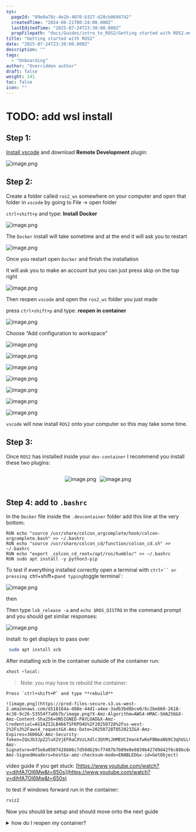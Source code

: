 ```yaml
---
sys:
  pageId: "89e0a78c-4e2b-4070-b327-d28cb0694742"
  createdTime: "2024-08-21T00:24:00.000Z"
  lastEditedTime: "2025-07-24T23:30:00.000Z"
  propFilepath: "docs/Guides/intro_to_ROS2/Getting started with ROS2.md"
title: "Getting started with ROS2"
date: "2025-07-24T23:30:00.000Z"
description: ""
tags:
  - "Onboarding"
author: "Overridden author"
draft: false
weight: 141
toc: false
icon: ""
---
```


# TODO: add wsl install

## Step 1:

[Install vscode](https://code.visualstudio.com/download) and download **Remote Development** plugin:

![image.png](https://prod-files-secure.s3.us-west-2.amazonaws.com/d518164a-d88e-44d1-a4ee-3adb3bd8bce0/efb52993-1881-4a40-b95e-6f020334f022/image.png?X-Amz-Algorithm=AWS4-HMAC-SHA256&X-Amz-Content-Sha256=UNSIGNED-PAYLOAD&X-Amz-Credential=ASIAZI2LB466Y2NBALUY%2F20250728%2Fus-west-2%2Fs3%2Faws4_request&X-Amz-Date=20250728T052019Z&X-Amz-Expires=3600&X-Amz-Security-Token=IQoJb3JpZ2luX2VjEF0aCXVzLXdlc3QtMiJGMEQCICYxgVcfcELemkgkVf320wOlCJwDdTIHPSTX4ZHU12z7AiA31RiVATmjf6a%2BIumgvlPfTY33dm2TP8iSyuvA2WbGaSqIBAiG%2F%2F%2F%2F%2F%2F%2F%2F%2F%2F8BEAAaDDYzNzQyMzE4MzgwNSIMgAGutUrOuImI4NE5KtwDZm2NSp0Z0MtghjupDlywmq8WyJSbemxTDllJQGycyfcancFtayWA87b9odqlWiQPt%2B%2BfIXm7MoKSxXgA57FMcRf9kCbuL63bSPGGua3RTIkOVgznecYS1hYDVKeFkpFwh4ouNFlOi9p3FNjBH1jxUdi2jEZbfx5s6BRPFYgLZripxW74cGISHZuK%2Fp07GVKq%2BDnDued62DXI%2BCZzeLm%2BGmpuV3vNCyITdxtcs6aSL0MbcZ3R4y5GD6HPnhy4JHkVc0DRuejh%2FsgoHbm09jxyG8sMwdK2hwWhpLiXxsETwTYVnM5ajpuV%2FtVyV8sdyPAwVUA4m0TYH%2FVTTnQhAGgcGOcqh2PcutgYNx8hg%2Beu6k64Rq1Mx4T6nj7aC1AC3Shtpbx0JtywEIhLIgPPTYMOrW%2FqEzbgNv4mvAOIqkyWIuUHLM9CPQNeIJzsNNATPYE11FLOacBY5t0zQA%2FH0L00aWQjdSaWOjcnUdFEjCwilcWxBh87K%2FiTf2mh7iGxaBKAJ3G3QHRFvO20TyiibnBduRJtnPoNB%2FS9DEWBOyPxdNF1S0y2zWtL9HmG1ywdC%2FNyKoLIHOTbM3WUvtzKJTiMCwFchJ14zoMrNkOCF00A%2B8J99hLnmAG1dz2VBDkw2o%2BcxAY6pgEyH9Hzv7YpPhwMiQIj5g0negkWJ65KOP6OndvEeAI1HCmEoQWGVbEMobcbbPju%2BUDIKt8Ss2BotNMsxdAlzp8xWgsRXBQyUQNjqmK1cvBLtshrQulwir1PfhkFOUDWdU0xs5YZuNmov6%2BVjV7LF5Jutv7jQUC4kSM71P71aI8EUpLvNcNe3xMCOvbZWTk5a3ccIZRBKTuq4rn%2F7J3rtMOxxON00lQx&X-Amz-Signature=b5d86a5576f5113637aa33354426616f02a68ef085e4a1ca50fc9c6969583abe&X-Amz-SignedHeaders=host&x-amz-checksum-mode=ENABLED&x-id=GetObject)

## Step 2:

Create a folder called `ros2_ws` somewhere on your computer and open that folder in `vscode` by going to File → open folder 

`ctrl+shift+p` and type: **Install Docker**

![image.png](https://prod-files-secure.s3.us-west-2.amazonaws.com/d518164a-d88e-44d1-a4ee-3adb3bd8bce0/2269dc0e-1cd5-47ff-bceb-c04ad9b2eab0/image.png?X-Amz-Algorithm=AWS4-HMAC-SHA256&X-Amz-Content-Sha256=UNSIGNED-PAYLOAD&X-Amz-Credential=ASIAZI2LB466Y2NBALUY%2F20250728%2Fus-west-2%2Fs3%2Faws4_request&X-Amz-Date=20250728T052019Z&X-Amz-Expires=3600&X-Amz-Security-Token=IQoJb3JpZ2luX2VjEF0aCXVzLXdlc3QtMiJGMEQCICYxgVcfcELemkgkVf320wOlCJwDdTIHPSTX4ZHU12z7AiA31RiVATmjf6a%2BIumgvlPfTY33dm2TP8iSyuvA2WbGaSqIBAiG%2F%2F%2F%2F%2F%2F%2F%2F%2F%2F8BEAAaDDYzNzQyMzE4MzgwNSIMgAGutUrOuImI4NE5KtwDZm2NSp0Z0MtghjupDlywmq8WyJSbemxTDllJQGycyfcancFtayWA87b9odqlWiQPt%2B%2BfIXm7MoKSxXgA57FMcRf9kCbuL63bSPGGua3RTIkOVgznecYS1hYDVKeFkpFwh4ouNFlOi9p3FNjBH1jxUdi2jEZbfx5s6BRPFYgLZripxW74cGISHZuK%2Fp07GVKq%2BDnDued62DXI%2BCZzeLm%2BGmpuV3vNCyITdxtcs6aSL0MbcZ3R4y5GD6HPnhy4JHkVc0DRuejh%2FsgoHbm09jxyG8sMwdK2hwWhpLiXxsETwTYVnM5ajpuV%2FtVyV8sdyPAwVUA4m0TYH%2FVTTnQhAGgcGOcqh2PcutgYNx8hg%2Beu6k64Rq1Mx4T6nj7aC1AC3Shtpbx0JtywEIhLIgPPTYMOrW%2FqEzbgNv4mvAOIqkyWIuUHLM9CPQNeIJzsNNATPYE11FLOacBY5t0zQA%2FH0L00aWQjdSaWOjcnUdFEjCwilcWxBh87K%2FiTf2mh7iGxaBKAJ3G3QHRFvO20TyiibnBduRJtnPoNB%2FS9DEWBOyPxdNF1S0y2zWtL9HmG1ywdC%2FNyKoLIHOTbM3WUvtzKJTiMCwFchJ14zoMrNkOCF00A%2B8J99hLnmAG1dz2VBDkw2o%2BcxAY6pgEyH9Hzv7YpPhwMiQIj5g0negkWJ65KOP6OndvEeAI1HCmEoQWGVbEMobcbbPju%2BUDIKt8Ss2BotNMsxdAlzp8xWgsRXBQyUQNjqmK1cvBLtshrQulwir1PfhkFOUDWdU0xs5YZuNmov6%2BVjV7LF5Jutv7jQUC4kSM71P71aI8EUpLvNcNe3xMCOvbZWTk5a3ccIZRBKTuq4rn%2F7J3rtMOxxON00lQx&X-Amz-Signature=e1ce08042b262b08d7c28b41a6d7f69ef144b4eb2afe203484d291bb25327593&X-Amz-SignedHeaders=host&x-amz-checksum-mode=ENABLED&x-id=GetObject)

The `Docker` install will take sometime and at the end it will ask you to restart

![image.png](https://prod-files-secure.s3.us-west-2.amazonaws.com/d518164a-d88e-44d1-a4ee-3adb3bd8bce0/ed233f78-be33-4b1f-b89c-9c346c0e961e/image.png?X-Amz-Algorithm=AWS4-HMAC-SHA256&X-Amz-Content-Sha256=UNSIGNED-PAYLOAD&X-Amz-Credential=ASIAZI2LB466Y2NBALUY%2F20250728%2Fus-west-2%2Fs3%2Faws4_request&X-Amz-Date=20250728T052019Z&X-Amz-Expires=3600&X-Amz-Security-Token=IQoJb3JpZ2luX2VjEF0aCXVzLXdlc3QtMiJGMEQCICYxgVcfcELemkgkVf320wOlCJwDdTIHPSTX4ZHU12z7AiA31RiVATmjf6a%2BIumgvlPfTY33dm2TP8iSyuvA2WbGaSqIBAiG%2F%2F%2F%2F%2F%2F%2F%2F%2F%2F8BEAAaDDYzNzQyMzE4MzgwNSIMgAGutUrOuImI4NE5KtwDZm2NSp0Z0MtghjupDlywmq8WyJSbemxTDllJQGycyfcancFtayWA87b9odqlWiQPt%2B%2BfIXm7MoKSxXgA57FMcRf9kCbuL63bSPGGua3RTIkOVgznecYS1hYDVKeFkpFwh4ouNFlOi9p3FNjBH1jxUdi2jEZbfx5s6BRPFYgLZripxW74cGISHZuK%2Fp07GVKq%2BDnDued62DXI%2BCZzeLm%2BGmpuV3vNCyITdxtcs6aSL0MbcZ3R4y5GD6HPnhy4JHkVc0DRuejh%2FsgoHbm09jxyG8sMwdK2hwWhpLiXxsETwTYVnM5ajpuV%2FtVyV8sdyPAwVUA4m0TYH%2FVTTnQhAGgcGOcqh2PcutgYNx8hg%2Beu6k64Rq1Mx4T6nj7aC1AC3Shtpbx0JtywEIhLIgPPTYMOrW%2FqEzbgNv4mvAOIqkyWIuUHLM9CPQNeIJzsNNATPYE11FLOacBY5t0zQA%2FH0L00aWQjdSaWOjcnUdFEjCwilcWxBh87K%2FiTf2mh7iGxaBKAJ3G3QHRFvO20TyiibnBduRJtnPoNB%2FS9DEWBOyPxdNF1S0y2zWtL9HmG1ywdC%2FNyKoLIHOTbM3WUvtzKJTiMCwFchJ14zoMrNkOCF00A%2B8J99hLnmAG1dz2VBDkw2o%2BcxAY6pgEyH9Hzv7YpPhwMiQIj5g0negkWJ65KOP6OndvEeAI1HCmEoQWGVbEMobcbbPju%2BUDIKt8Ss2BotNMsxdAlzp8xWgsRXBQyUQNjqmK1cvBLtshrQulwir1PfhkFOUDWdU0xs5YZuNmov6%2BVjV7LF5Jutv7jQUC4kSM71P71aI8EUpLvNcNe3xMCOvbZWTk5a3ccIZRBKTuq4rn%2F7J3rtMOxxON00lQx&X-Amz-Signature=f49bf12ccfbf848ee1a456127f9ffe7ce474718509ccd96aa1245c6d766c755a&X-Amz-SignedHeaders=host&x-amz-checksum-mode=ENABLED&x-id=GetObject)

Once you restart open `Docker` and finish the installation

It will ask you to make an account but you can just press skip on the top right

![image.png](https://prod-files-secure.s3.us-west-2.amazonaws.com/d518164a-d88e-44d1-a4ee-3adb3bd8bce0/21010ad9-1659-4fd9-9f59-9932a09b2a3d/image.png?X-Amz-Algorithm=AWS4-HMAC-SHA256&X-Amz-Content-Sha256=UNSIGNED-PAYLOAD&X-Amz-Credential=ASIAZI2LB466Y2NBALUY%2F20250728%2Fus-west-2%2Fs3%2Faws4_request&X-Amz-Date=20250728T052019Z&X-Amz-Expires=3600&X-Amz-Security-Token=IQoJb3JpZ2luX2VjEF0aCXVzLXdlc3QtMiJGMEQCICYxgVcfcELemkgkVf320wOlCJwDdTIHPSTX4ZHU12z7AiA31RiVATmjf6a%2BIumgvlPfTY33dm2TP8iSyuvA2WbGaSqIBAiG%2F%2F%2F%2F%2F%2F%2F%2F%2F%2F8BEAAaDDYzNzQyMzE4MzgwNSIMgAGutUrOuImI4NE5KtwDZm2NSp0Z0MtghjupDlywmq8WyJSbemxTDllJQGycyfcancFtayWA87b9odqlWiQPt%2B%2BfIXm7MoKSxXgA57FMcRf9kCbuL63bSPGGua3RTIkOVgznecYS1hYDVKeFkpFwh4ouNFlOi9p3FNjBH1jxUdi2jEZbfx5s6BRPFYgLZripxW74cGISHZuK%2Fp07GVKq%2BDnDued62DXI%2BCZzeLm%2BGmpuV3vNCyITdxtcs6aSL0MbcZ3R4y5GD6HPnhy4JHkVc0DRuejh%2FsgoHbm09jxyG8sMwdK2hwWhpLiXxsETwTYVnM5ajpuV%2FtVyV8sdyPAwVUA4m0TYH%2FVTTnQhAGgcGOcqh2PcutgYNx8hg%2Beu6k64Rq1Mx4T6nj7aC1AC3Shtpbx0JtywEIhLIgPPTYMOrW%2FqEzbgNv4mvAOIqkyWIuUHLM9CPQNeIJzsNNATPYE11FLOacBY5t0zQA%2FH0L00aWQjdSaWOjcnUdFEjCwilcWxBh87K%2FiTf2mh7iGxaBKAJ3G3QHRFvO20TyiibnBduRJtnPoNB%2FS9DEWBOyPxdNF1S0y2zWtL9HmG1ywdC%2FNyKoLIHOTbM3WUvtzKJTiMCwFchJ14zoMrNkOCF00A%2B8J99hLnmAG1dz2VBDkw2o%2BcxAY6pgEyH9Hzv7YpPhwMiQIj5g0negkWJ65KOP6OndvEeAI1HCmEoQWGVbEMobcbbPju%2BUDIKt8Ss2BotNMsxdAlzp8xWgsRXBQyUQNjqmK1cvBLtshrQulwir1PfhkFOUDWdU0xs5YZuNmov6%2BVjV7LF5Jutv7jQUC4kSM71P71aI8EUpLvNcNe3xMCOvbZWTk5a3ccIZRBKTuq4rn%2F7J3rtMOxxON00lQx&X-Amz-Signature=839c24d5300c429620fdd038cc0203ee2ea46cde8a7d526c0ed78cfff0c9890f&X-Amz-SignedHeaders=host&x-amz-checksum-mode=ENABLED&x-id=GetObject)

Then reopen `vscode` and open the `ros2_ws` folder you just made

press `ctrl+shift+p` and type: **reopen in container**

![image.png](https://prod-files-secure.s3.us-west-2.amazonaws.com/d518164a-d88e-44d1-a4ee-3adb3bd8bce0/4e93b8c2-41ad-488c-8095-c74205196118/image.png?X-Amz-Algorithm=AWS4-HMAC-SHA256&X-Amz-Content-Sha256=UNSIGNED-PAYLOAD&X-Amz-Credential=ASIAZI2LB466Y2NBALUY%2F20250728%2Fus-west-2%2Fs3%2Faws4_request&X-Amz-Date=20250728T052019Z&X-Amz-Expires=3600&X-Amz-Security-Token=IQoJb3JpZ2luX2VjEF0aCXVzLXdlc3QtMiJGMEQCICYxgVcfcELemkgkVf320wOlCJwDdTIHPSTX4ZHU12z7AiA31RiVATmjf6a%2BIumgvlPfTY33dm2TP8iSyuvA2WbGaSqIBAiG%2F%2F%2F%2F%2F%2F%2F%2F%2F%2F8BEAAaDDYzNzQyMzE4MzgwNSIMgAGutUrOuImI4NE5KtwDZm2NSp0Z0MtghjupDlywmq8WyJSbemxTDllJQGycyfcancFtayWA87b9odqlWiQPt%2B%2BfIXm7MoKSxXgA57FMcRf9kCbuL63bSPGGua3RTIkOVgznecYS1hYDVKeFkpFwh4ouNFlOi9p3FNjBH1jxUdi2jEZbfx5s6BRPFYgLZripxW74cGISHZuK%2Fp07GVKq%2BDnDued62DXI%2BCZzeLm%2BGmpuV3vNCyITdxtcs6aSL0MbcZ3R4y5GD6HPnhy4JHkVc0DRuejh%2FsgoHbm09jxyG8sMwdK2hwWhpLiXxsETwTYVnM5ajpuV%2FtVyV8sdyPAwVUA4m0TYH%2FVTTnQhAGgcGOcqh2PcutgYNx8hg%2Beu6k64Rq1Mx4T6nj7aC1AC3Shtpbx0JtywEIhLIgPPTYMOrW%2FqEzbgNv4mvAOIqkyWIuUHLM9CPQNeIJzsNNATPYE11FLOacBY5t0zQA%2FH0L00aWQjdSaWOjcnUdFEjCwilcWxBh87K%2FiTf2mh7iGxaBKAJ3G3QHRFvO20TyiibnBduRJtnPoNB%2FS9DEWBOyPxdNF1S0y2zWtL9HmG1ywdC%2FNyKoLIHOTbM3WUvtzKJTiMCwFchJ14zoMrNkOCF00A%2B8J99hLnmAG1dz2VBDkw2o%2BcxAY6pgEyH9Hzv7YpPhwMiQIj5g0negkWJ65KOP6OndvEeAI1HCmEoQWGVbEMobcbbPju%2BUDIKt8Ss2BotNMsxdAlzp8xWgsRXBQyUQNjqmK1cvBLtshrQulwir1PfhkFOUDWdU0xs5YZuNmov6%2BVjV7LF5Jutv7jQUC4kSM71P71aI8EUpLvNcNe3xMCOvbZWTk5a3ccIZRBKTuq4rn%2F7J3rtMOxxON00lQx&X-Amz-Signature=78401cbcecf2ce933ec1f5d4c7b1ff88bfb1b34117a8a07bc321e2c0dabef832&X-Amz-SignedHeaders=host&x-amz-checksum-mode=ENABLED&x-id=GetObject)

Choose “Add configuration to workspace”

![image.png](https://prod-files-secure.s3.us-west-2.amazonaws.com/d518164a-d88e-44d1-a4ee-3adb3bd8bce0/9560b282-5060-4989-ba37-97e7b2c22476/image.png?X-Amz-Algorithm=AWS4-HMAC-SHA256&X-Amz-Content-Sha256=UNSIGNED-PAYLOAD&X-Amz-Credential=ASIAZI2LB466Y2NBALUY%2F20250728%2Fus-west-2%2Fs3%2Faws4_request&X-Amz-Date=20250728T052019Z&X-Amz-Expires=3600&X-Amz-Security-Token=IQoJb3JpZ2luX2VjEF0aCXVzLXdlc3QtMiJGMEQCICYxgVcfcELemkgkVf320wOlCJwDdTIHPSTX4ZHU12z7AiA31RiVATmjf6a%2BIumgvlPfTY33dm2TP8iSyuvA2WbGaSqIBAiG%2F%2F%2F%2F%2F%2F%2F%2F%2F%2F8BEAAaDDYzNzQyMzE4MzgwNSIMgAGutUrOuImI4NE5KtwDZm2NSp0Z0MtghjupDlywmq8WyJSbemxTDllJQGycyfcancFtayWA87b9odqlWiQPt%2B%2BfIXm7MoKSxXgA57FMcRf9kCbuL63bSPGGua3RTIkOVgznecYS1hYDVKeFkpFwh4ouNFlOi9p3FNjBH1jxUdi2jEZbfx5s6BRPFYgLZripxW74cGISHZuK%2Fp07GVKq%2BDnDued62DXI%2BCZzeLm%2BGmpuV3vNCyITdxtcs6aSL0MbcZ3R4y5GD6HPnhy4JHkVc0DRuejh%2FsgoHbm09jxyG8sMwdK2hwWhpLiXxsETwTYVnM5ajpuV%2FtVyV8sdyPAwVUA4m0TYH%2FVTTnQhAGgcGOcqh2PcutgYNx8hg%2Beu6k64Rq1Mx4T6nj7aC1AC3Shtpbx0JtywEIhLIgPPTYMOrW%2FqEzbgNv4mvAOIqkyWIuUHLM9CPQNeIJzsNNATPYE11FLOacBY5t0zQA%2FH0L00aWQjdSaWOjcnUdFEjCwilcWxBh87K%2FiTf2mh7iGxaBKAJ3G3QHRFvO20TyiibnBduRJtnPoNB%2FS9DEWBOyPxdNF1S0y2zWtL9HmG1ywdC%2FNyKoLIHOTbM3WUvtzKJTiMCwFchJ14zoMrNkOCF00A%2B8J99hLnmAG1dz2VBDkw2o%2BcxAY6pgEyH9Hzv7YpPhwMiQIj5g0negkWJ65KOP6OndvEeAI1HCmEoQWGVbEMobcbbPju%2BUDIKt8Ss2BotNMsxdAlzp8xWgsRXBQyUQNjqmK1cvBLtshrQulwir1PfhkFOUDWdU0xs5YZuNmov6%2BVjV7LF5Jutv7jQUC4kSM71P71aI8EUpLvNcNe3xMCOvbZWTk5a3ccIZRBKTuq4rn%2F7J3rtMOxxON00lQx&X-Amz-Signature=4c6b4beaeea2713b3fb31dd1078918cbc6faaa5d1a1808e4c6ec30259c7037dc&X-Amz-SignedHeaders=host&x-amz-checksum-mode=ENABLED&x-id=GetObject)

![image.png](https://prod-files-secure.s3.us-west-2.amazonaws.com/d518164a-d88e-44d1-a4ee-3adb3bd8bce0/2ee63f81-886b-48e8-a553-dc6e5eac99e4/image.png?X-Amz-Algorithm=AWS4-HMAC-SHA256&X-Amz-Content-Sha256=UNSIGNED-PAYLOAD&X-Amz-Credential=ASIAZI2LB466Y2NBALUY%2F20250728%2Fus-west-2%2Fs3%2Faws4_request&X-Amz-Date=20250728T052019Z&X-Amz-Expires=3600&X-Amz-Security-Token=IQoJb3JpZ2luX2VjEF0aCXVzLXdlc3QtMiJGMEQCICYxgVcfcELemkgkVf320wOlCJwDdTIHPSTX4ZHU12z7AiA31RiVATmjf6a%2BIumgvlPfTY33dm2TP8iSyuvA2WbGaSqIBAiG%2F%2F%2F%2F%2F%2F%2F%2F%2F%2F8BEAAaDDYzNzQyMzE4MzgwNSIMgAGutUrOuImI4NE5KtwDZm2NSp0Z0MtghjupDlywmq8WyJSbemxTDllJQGycyfcancFtayWA87b9odqlWiQPt%2B%2BfIXm7MoKSxXgA57FMcRf9kCbuL63bSPGGua3RTIkOVgznecYS1hYDVKeFkpFwh4ouNFlOi9p3FNjBH1jxUdi2jEZbfx5s6BRPFYgLZripxW74cGISHZuK%2Fp07GVKq%2BDnDued62DXI%2BCZzeLm%2BGmpuV3vNCyITdxtcs6aSL0MbcZ3R4y5GD6HPnhy4JHkVc0DRuejh%2FsgoHbm09jxyG8sMwdK2hwWhpLiXxsETwTYVnM5ajpuV%2FtVyV8sdyPAwVUA4m0TYH%2FVTTnQhAGgcGOcqh2PcutgYNx8hg%2Beu6k64Rq1Mx4T6nj7aC1AC3Shtpbx0JtywEIhLIgPPTYMOrW%2FqEzbgNv4mvAOIqkyWIuUHLM9CPQNeIJzsNNATPYE11FLOacBY5t0zQA%2FH0L00aWQjdSaWOjcnUdFEjCwilcWxBh87K%2FiTf2mh7iGxaBKAJ3G3QHRFvO20TyiibnBduRJtnPoNB%2FS9DEWBOyPxdNF1S0y2zWtL9HmG1ywdC%2FNyKoLIHOTbM3WUvtzKJTiMCwFchJ14zoMrNkOCF00A%2B8J99hLnmAG1dz2VBDkw2o%2BcxAY6pgEyH9Hzv7YpPhwMiQIj5g0negkWJ65KOP6OndvEeAI1HCmEoQWGVbEMobcbbPju%2BUDIKt8Ss2BotNMsxdAlzp8xWgsRXBQyUQNjqmK1cvBLtshrQulwir1PfhkFOUDWdU0xs5YZuNmov6%2BVjV7LF5Jutv7jQUC4kSM71P71aI8EUpLvNcNe3xMCOvbZWTk5a3ccIZRBKTuq4rn%2F7J3rtMOxxON00lQx&X-Amz-Signature=6ab171f18353ad55db11604603de04e52130cfe7ed4d964ebb89378197a76b0f&X-Amz-SignedHeaders=host&x-amz-checksum-mode=ENABLED&x-id=GetObject)

![image.png](https://prod-files-secure.s3.us-west-2.amazonaws.com/d518164a-d88e-44d1-a4ee-3adb3bd8bce0/e0fd626c-c8b6-4b2c-95d1-fa4c26514504/image.png?X-Amz-Algorithm=AWS4-HMAC-SHA256&X-Amz-Content-Sha256=UNSIGNED-PAYLOAD&X-Amz-Credential=ASIAZI2LB466Y2NBALUY%2F20250728%2Fus-west-2%2Fs3%2Faws4_request&X-Amz-Date=20250728T052019Z&X-Amz-Expires=3600&X-Amz-Security-Token=IQoJb3JpZ2luX2VjEF0aCXVzLXdlc3QtMiJGMEQCICYxgVcfcELemkgkVf320wOlCJwDdTIHPSTX4ZHU12z7AiA31RiVATmjf6a%2BIumgvlPfTY33dm2TP8iSyuvA2WbGaSqIBAiG%2F%2F%2F%2F%2F%2F%2F%2F%2F%2F8BEAAaDDYzNzQyMzE4MzgwNSIMgAGutUrOuImI4NE5KtwDZm2NSp0Z0MtghjupDlywmq8WyJSbemxTDllJQGycyfcancFtayWA87b9odqlWiQPt%2B%2BfIXm7MoKSxXgA57FMcRf9kCbuL63bSPGGua3RTIkOVgznecYS1hYDVKeFkpFwh4ouNFlOi9p3FNjBH1jxUdi2jEZbfx5s6BRPFYgLZripxW74cGISHZuK%2Fp07GVKq%2BDnDued62DXI%2BCZzeLm%2BGmpuV3vNCyITdxtcs6aSL0MbcZ3R4y5GD6HPnhy4JHkVc0DRuejh%2FsgoHbm09jxyG8sMwdK2hwWhpLiXxsETwTYVnM5ajpuV%2FtVyV8sdyPAwVUA4m0TYH%2FVTTnQhAGgcGOcqh2PcutgYNx8hg%2Beu6k64Rq1Mx4T6nj7aC1AC3Shtpbx0JtywEIhLIgPPTYMOrW%2FqEzbgNv4mvAOIqkyWIuUHLM9CPQNeIJzsNNATPYE11FLOacBY5t0zQA%2FH0L00aWQjdSaWOjcnUdFEjCwilcWxBh87K%2FiTf2mh7iGxaBKAJ3G3QHRFvO20TyiibnBduRJtnPoNB%2FS9DEWBOyPxdNF1S0y2zWtL9HmG1ywdC%2FNyKoLIHOTbM3WUvtzKJTiMCwFchJ14zoMrNkOCF00A%2B8J99hLnmAG1dz2VBDkw2o%2BcxAY6pgEyH9Hzv7YpPhwMiQIj5g0negkWJ65KOP6OndvEeAI1HCmEoQWGVbEMobcbbPju%2BUDIKt8Ss2BotNMsxdAlzp8xWgsRXBQyUQNjqmK1cvBLtshrQulwir1PfhkFOUDWdU0xs5YZuNmov6%2BVjV7LF5Jutv7jQUC4kSM71P71aI8EUpLvNcNe3xMCOvbZWTk5a3ccIZRBKTuq4rn%2F7J3rtMOxxON00lQx&X-Amz-Signature=4fdfaf774e167720cf92114bb84193e0d02bc7a76810afb54863bf85f3db22cc&X-Amz-SignedHeaders=host&x-amz-checksum-mode=ENABLED&x-id=GetObject)

![image.png](https://prod-files-secure.s3.us-west-2.amazonaws.com/d518164a-d88e-44d1-a4ee-3adb3bd8bce0/a2e13f50-d2ab-4719-a4c2-7ced634bfc9d/image.png?X-Amz-Algorithm=AWS4-HMAC-SHA256&X-Amz-Content-Sha256=UNSIGNED-PAYLOAD&X-Amz-Credential=ASIAZI2LB466Y2NBALUY%2F20250728%2Fus-west-2%2Fs3%2Faws4_request&X-Amz-Date=20250728T052019Z&X-Amz-Expires=3600&X-Amz-Security-Token=IQoJb3JpZ2luX2VjEF0aCXVzLXdlc3QtMiJGMEQCICYxgVcfcELemkgkVf320wOlCJwDdTIHPSTX4ZHU12z7AiA31RiVATmjf6a%2BIumgvlPfTY33dm2TP8iSyuvA2WbGaSqIBAiG%2F%2F%2F%2F%2F%2F%2F%2F%2F%2F8BEAAaDDYzNzQyMzE4MzgwNSIMgAGutUrOuImI4NE5KtwDZm2NSp0Z0MtghjupDlywmq8WyJSbemxTDllJQGycyfcancFtayWA87b9odqlWiQPt%2B%2BfIXm7MoKSxXgA57FMcRf9kCbuL63bSPGGua3RTIkOVgznecYS1hYDVKeFkpFwh4ouNFlOi9p3FNjBH1jxUdi2jEZbfx5s6BRPFYgLZripxW74cGISHZuK%2Fp07GVKq%2BDnDued62DXI%2BCZzeLm%2BGmpuV3vNCyITdxtcs6aSL0MbcZ3R4y5GD6HPnhy4JHkVc0DRuejh%2FsgoHbm09jxyG8sMwdK2hwWhpLiXxsETwTYVnM5ajpuV%2FtVyV8sdyPAwVUA4m0TYH%2FVTTnQhAGgcGOcqh2PcutgYNx8hg%2Beu6k64Rq1Mx4T6nj7aC1AC3Shtpbx0JtywEIhLIgPPTYMOrW%2FqEzbgNv4mvAOIqkyWIuUHLM9CPQNeIJzsNNATPYE11FLOacBY5t0zQA%2FH0L00aWQjdSaWOjcnUdFEjCwilcWxBh87K%2FiTf2mh7iGxaBKAJ3G3QHRFvO20TyiibnBduRJtnPoNB%2FS9DEWBOyPxdNF1S0y2zWtL9HmG1ywdC%2FNyKoLIHOTbM3WUvtzKJTiMCwFchJ14zoMrNkOCF00A%2B8J99hLnmAG1dz2VBDkw2o%2BcxAY6pgEyH9Hzv7YpPhwMiQIj5g0negkWJ65KOP6OndvEeAI1HCmEoQWGVbEMobcbbPju%2BUDIKt8Ss2BotNMsxdAlzp8xWgsRXBQyUQNjqmK1cvBLtshrQulwir1PfhkFOUDWdU0xs5YZuNmov6%2BVjV7LF5Jutv7jQUC4kSM71P71aI8EUpLvNcNe3xMCOvbZWTk5a3ccIZRBKTuq4rn%2F7J3rtMOxxON00lQx&X-Amz-Signature=4d4a3b5f29c97551bcb2f56682c9d984e069d96864fbdad113f3a81e1260dd9f&X-Amz-SignedHeaders=host&x-amz-checksum-mode=ENABLED&x-id=GetObject)

![image.png](https://prod-files-secure.s3.us-west-2.amazonaws.com/d518164a-d88e-44d1-a4ee-3adb3bd8bce0/6cc478ad-aaba-4bf7-9fcc-403277ab896c/image.png?X-Amz-Algorithm=AWS4-HMAC-SHA256&X-Amz-Content-Sha256=UNSIGNED-PAYLOAD&X-Amz-Credential=ASIAZI2LB466Y2NBALUY%2F20250728%2Fus-west-2%2Fs3%2Faws4_request&X-Amz-Date=20250728T052019Z&X-Amz-Expires=3600&X-Amz-Security-Token=IQoJb3JpZ2luX2VjEF0aCXVzLXdlc3QtMiJGMEQCICYxgVcfcELemkgkVf320wOlCJwDdTIHPSTX4ZHU12z7AiA31RiVATmjf6a%2BIumgvlPfTY33dm2TP8iSyuvA2WbGaSqIBAiG%2F%2F%2F%2F%2F%2F%2F%2F%2F%2F8BEAAaDDYzNzQyMzE4MzgwNSIMgAGutUrOuImI4NE5KtwDZm2NSp0Z0MtghjupDlywmq8WyJSbemxTDllJQGycyfcancFtayWA87b9odqlWiQPt%2B%2BfIXm7MoKSxXgA57FMcRf9kCbuL63bSPGGua3RTIkOVgznecYS1hYDVKeFkpFwh4ouNFlOi9p3FNjBH1jxUdi2jEZbfx5s6BRPFYgLZripxW74cGISHZuK%2Fp07GVKq%2BDnDued62DXI%2BCZzeLm%2BGmpuV3vNCyITdxtcs6aSL0MbcZ3R4y5GD6HPnhy4JHkVc0DRuejh%2FsgoHbm09jxyG8sMwdK2hwWhpLiXxsETwTYVnM5ajpuV%2FtVyV8sdyPAwVUA4m0TYH%2FVTTnQhAGgcGOcqh2PcutgYNx8hg%2Beu6k64Rq1Mx4T6nj7aC1AC3Shtpbx0JtywEIhLIgPPTYMOrW%2FqEzbgNv4mvAOIqkyWIuUHLM9CPQNeIJzsNNATPYE11FLOacBY5t0zQA%2FH0L00aWQjdSaWOjcnUdFEjCwilcWxBh87K%2FiTf2mh7iGxaBKAJ3G3QHRFvO20TyiibnBduRJtnPoNB%2FS9DEWBOyPxdNF1S0y2zWtL9HmG1ywdC%2FNyKoLIHOTbM3WUvtzKJTiMCwFchJ14zoMrNkOCF00A%2B8J99hLnmAG1dz2VBDkw2o%2BcxAY6pgEyH9Hzv7YpPhwMiQIj5g0negkWJ65KOP6OndvEeAI1HCmEoQWGVbEMobcbbPju%2BUDIKt8Ss2BotNMsxdAlzp8xWgsRXBQyUQNjqmK1cvBLtshrQulwir1PfhkFOUDWdU0xs5YZuNmov6%2BVjV7LF5Jutv7jQUC4kSM71P71aI8EUpLvNcNe3xMCOvbZWTk5a3ccIZRBKTuq4rn%2F7J3rtMOxxON00lQx&X-Amz-Signature=a0c48f4cf8e3adf4e7a8142f97e3584f526ceb24091f7552a0241a49836c8eac&X-Amz-SignedHeaders=host&x-amz-checksum-mode=ENABLED&x-id=GetObject)

![image.png](https://prod-files-secure.s3.us-west-2.amazonaws.com/d518164a-d88e-44d1-a4ee-3adb3bd8bce0/53255b28-f75e-430f-b9e3-c0ac8577e42b/image.png?X-Amz-Algorithm=AWS4-HMAC-SHA256&X-Amz-Content-Sha256=UNSIGNED-PAYLOAD&X-Amz-Credential=ASIAZI2LB466Y2NBALUY%2F20250728%2Fus-west-2%2Fs3%2Faws4_request&X-Amz-Date=20250728T052019Z&X-Amz-Expires=3600&X-Amz-Security-Token=IQoJb3JpZ2luX2VjEF0aCXVzLXdlc3QtMiJGMEQCICYxgVcfcELemkgkVf320wOlCJwDdTIHPSTX4ZHU12z7AiA31RiVATmjf6a%2BIumgvlPfTY33dm2TP8iSyuvA2WbGaSqIBAiG%2F%2F%2F%2F%2F%2F%2F%2F%2F%2F8BEAAaDDYzNzQyMzE4MzgwNSIMgAGutUrOuImI4NE5KtwDZm2NSp0Z0MtghjupDlywmq8WyJSbemxTDllJQGycyfcancFtayWA87b9odqlWiQPt%2B%2BfIXm7MoKSxXgA57FMcRf9kCbuL63bSPGGua3RTIkOVgznecYS1hYDVKeFkpFwh4ouNFlOi9p3FNjBH1jxUdi2jEZbfx5s6BRPFYgLZripxW74cGISHZuK%2Fp07GVKq%2BDnDued62DXI%2BCZzeLm%2BGmpuV3vNCyITdxtcs6aSL0MbcZ3R4y5GD6HPnhy4JHkVc0DRuejh%2FsgoHbm09jxyG8sMwdK2hwWhpLiXxsETwTYVnM5ajpuV%2FtVyV8sdyPAwVUA4m0TYH%2FVTTnQhAGgcGOcqh2PcutgYNx8hg%2Beu6k64Rq1Mx4T6nj7aC1AC3Shtpbx0JtywEIhLIgPPTYMOrW%2FqEzbgNv4mvAOIqkyWIuUHLM9CPQNeIJzsNNATPYE11FLOacBY5t0zQA%2FH0L00aWQjdSaWOjcnUdFEjCwilcWxBh87K%2FiTf2mh7iGxaBKAJ3G3QHRFvO20TyiibnBduRJtnPoNB%2FS9DEWBOyPxdNF1S0y2zWtL9HmG1ywdC%2FNyKoLIHOTbM3WUvtzKJTiMCwFchJ14zoMrNkOCF00A%2B8J99hLnmAG1dz2VBDkw2o%2BcxAY6pgEyH9Hzv7YpPhwMiQIj5g0negkWJ65KOP6OndvEeAI1HCmEoQWGVbEMobcbbPju%2BUDIKt8Ss2BotNMsxdAlzp8xWgsRXBQyUQNjqmK1cvBLtshrQulwir1PfhkFOUDWdU0xs5YZuNmov6%2BVjV7LF5Jutv7jQUC4kSM71P71aI8EUpLvNcNe3xMCOvbZWTk5a3ccIZRBKTuq4rn%2F7J3rtMOxxON00lQx&X-Amz-Signature=15e3bec86a062856382828ee49d32e8ba5e9be467b070c39a1605f6836a09ffd&X-Amz-SignedHeaders=host&x-amz-checksum-mode=ENABLED&x-id=GetObject)

![image.png](https://prod-files-secure.s3.us-west-2.amazonaws.com/d518164a-d88e-44d1-a4ee-3adb3bd8bce0/7c562767-5af9-4ffb-97d1-327bcdf4ee00/image.png?X-Amz-Algorithm=AWS4-HMAC-SHA256&X-Amz-Content-Sha256=UNSIGNED-PAYLOAD&X-Amz-Credential=ASIAZI2LB466Y2NBALUY%2F20250728%2Fus-west-2%2Fs3%2Faws4_request&X-Amz-Date=20250728T052019Z&X-Amz-Expires=3600&X-Amz-Security-Token=IQoJb3JpZ2luX2VjEF0aCXVzLXdlc3QtMiJGMEQCICYxgVcfcELemkgkVf320wOlCJwDdTIHPSTX4ZHU12z7AiA31RiVATmjf6a%2BIumgvlPfTY33dm2TP8iSyuvA2WbGaSqIBAiG%2F%2F%2F%2F%2F%2F%2F%2F%2F%2F8BEAAaDDYzNzQyMzE4MzgwNSIMgAGutUrOuImI4NE5KtwDZm2NSp0Z0MtghjupDlywmq8WyJSbemxTDllJQGycyfcancFtayWA87b9odqlWiQPt%2B%2BfIXm7MoKSxXgA57FMcRf9kCbuL63bSPGGua3RTIkOVgznecYS1hYDVKeFkpFwh4ouNFlOi9p3FNjBH1jxUdi2jEZbfx5s6BRPFYgLZripxW74cGISHZuK%2Fp07GVKq%2BDnDued62DXI%2BCZzeLm%2BGmpuV3vNCyITdxtcs6aSL0MbcZ3R4y5GD6HPnhy4JHkVc0DRuejh%2FsgoHbm09jxyG8sMwdK2hwWhpLiXxsETwTYVnM5ajpuV%2FtVyV8sdyPAwVUA4m0TYH%2FVTTnQhAGgcGOcqh2PcutgYNx8hg%2Beu6k64Rq1Mx4T6nj7aC1AC3Shtpbx0JtywEIhLIgPPTYMOrW%2FqEzbgNv4mvAOIqkyWIuUHLM9CPQNeIJzsNNATPYE11FLOacBY5t0zQA%2FH0L00aWQjdSaWOjcnUdFEjCwilcWxBh87K%2FiTf2mh7iGxaBKAJ3G3QHRFvO20TyiibnBduRJtnPoNB%2FS9DEWBOyPxdNF1S0y2zWtL9HmG1ywdC%2FNyKoLIHOTbM3WUvtzKJTiMCwFchJ14zoMrNkOCF00A%2B8J99hLnmAG1dz2VBDkw2o%2BcxAY6pgEyH9Hzv7YpPhwMiQIj5g0negkWJ65KOP6OndvEeAI1HCmEoQWGVbEMobcbbPju%2BUDIKt8Ss2BotNMsxdAlzp8xWgsRXBQyUQNjqmK1cvBLtshrQulwir1PfhkFOUDWdU0xs5YZuNmov6%2BVjV7LF5Jutv7jQUC4kSM71P71aI8EUpLvNcNe3xMCOvbZWTk5a3ccIZRBKTuq4rn%2F7J3rtMOxxON00lQx&X-Amz-Signature=93f90d4ff03fdbe696f2d23689233fb8537d09ba8eaaedac937962112638eb66&X-Amz-SignedHeaders=host&x-amz-checksum-mode=ENABLED&x-id=GetObject)

`vscode` will now install `ROS2` onto your computer so this may take some time.

## Step 3:

Once `ROS2` has installed inside your `dev-container` I recommend you install these two plugins:

<div style="display: flex;flex-direction: row; column-gap:10px; max-width: 630px;justify-content: center;">
<div>

![image.png](https://prod-files-secure.s3.us-west-2.amazonaws.com/d518164a-d88e-44d1-a4ee-3adb3bd8bce0/3fc3d550-5a54-4ba1-ba6b-faa01cdb7369/image.png?X-Amz-Algorithm=AWS4-HMAC-SHA256&X-Amz-Content-Sha256=UNSIGNED-PAYLOAD&X-Amz-Credential=ASIAZI2LB466QMYI3VZQ%2F20250728%2Fus-west-2%2Fs3%2Faws4_request&X-Amz-Date=20250728T052022Z&X-Amz-Expires=3600&X-Amz-Security-Token=IQoJb3JpZ2luX2VjEF0aCXVzLXdlc3QtMiJHMEUCIBbt3Rsw9dhyFdhIGyvvYMRauk1YsTOuGb0uoZLOmQ0lAiEAhSaNnGn2aL9bbU5mdnAYlBFNeeICMMo4ryYG9iB8E2sqiAQIhv%2F%2F%2F%2F%2F%2F%2F%2F%2F%2FARAAGgw2Mzc0MjMxODM4MDUiDNK6X%2BHSsDBVc77LDyrcA4cEobKeJYmxUkFd6amxVv%2BYZ77qYPt63oZPBSQmtea%2FUbrZcG9ApEbQ3KcrZDyKNvoFuG0TUQIpvd92pxhiwwTIkrmgt2w6d6gvuT4VHiSM6eWihCWmgr%2Bl38evH7HVnsnKeKnbPb9uYpy0PKI7TLJ22ODOuVVIH%2B1Dfhzcmpz1mcW%2BXD417KLVN1fU3DYITDS0Sbs0F5uVfsnfx%2B6dCf4uGlZoZ1n55P1DWmjQx3CvtvEjCFTYSDdajH5rGbcf2c2JTR0IS43FUPVlZiW1FhL4CtzMccoI2YnMI63zddPVUDwGrIwplMa%2BT7unBPEk4zWAVlLuRr57br9BwypCQNT9V5lF6snzA%2BDLhyvuWc1LC5XaWNPz7vIYA4Z9dXRYl%2FysCqiQW2TIuNn6JpiuFmy3tWl%2FDjExyes1Xs3aVFm%2FFUTX%2FX7rSfyM6Hf7B57W2K2u3bIsbz1W%2Fr%2FsUUr5gWYYUnB2n48516Ug8NmhnuHQCX1Wc0i4Q8%2FyWXaWhk9Awr23YTN%2BN04%2B%2Fx4hcOFv5xxw8Dkxqe2N6sQqo7nubUxJegDK51KUqYAvZoBySx1jSiv7pCJo4TH8M1ABmudmbf3W62eESMBo8EheFfyvQSK9XSXaXsCGhbEXBI5OMOOPnMQGOqUBO4qyeZmfVJAvjOrI7CPMWkmQKqSEDgQaF6aVhT0NAbuLtN64w6AaX1%2F6sZ8NAzUz3%2Be7ZtiVqgwGu90vyX9I21mZTdmSXPDG1xYnfkHApM%2FMEcY%2FurLJhGH7vW8tx8J0oaCOcdc3BGGTAuDB9bI%2BrZ2j10CxZI7qUGTK31h2C6MlixNkS27ctE0wQwbhUxEI8d2yBBgpo2lgTDgTt8UxK9MjU5IS&X-Amz-Signature=364f324eacd1ae62faea604a3a9678bd0ee2e5110a9ab9d5a6491221f4e4bfc9&X-Amz-SignedHeaders=host&x-amz-checksum-mode=ENABLED&x-id=GetObject)

</div>
<div>

![image.png](https://prod-files-secure.s3.us-west-2.amazonaws.com/d518164a-d88e-44d1-a4ee-3adb3bd8bce0/d994cc66-13c2-4093-a5a3-f84cf4601a82/image.png?X-Amz-Algorithm=AWS4-HMAC-SHA256&X-Amz-Content-Sha256=UNSIGNED-PAYLOAD&X-Amz-Credential=ASIAZI2LB4667TTQS5VN%2F20250728%2Fus-west-2%2Fs3%2Faws4_request&X-Amz-Date=20250728T052022Z&X-Amz-Expires=3600&X-Amz-Security-Token=IQoJb3JpZ2luX2VjEF0aCXVzLXdlc3QtMiJIMEYCIQDSUtq3dYe8kpm35ZEIwswAy51AxcohcKYYyQmBAjepOgIhAPK3d%2BkONSpAtAxOsEcfr%2BPN%2FAfLFWTwXCWMvQE90fJ4KogECIb%2F%2F%2F%2F%2F%2F%2F%2F%2F%2FwEQABoMNjM3NDIzMTgzODA1IgwCtYDZ46%2B1fCWDyWkq3AP4eT2HgxaWu5nJruKdGr%2B4g0T66P8v4XIj7BAe8dvooOXwOKy8zpkzyD61ifybrC3qCxYiZbBaP58XAGBNykBGEcJIQSbD2%2B8AprvT3mrUZCBZpm0aSAu%2FUw6K4ZZ4lrB4%2FLTJVaVS%2BMcx5Xbtyxp9hJVLsdhNJ4sVFtNWCH4RtQXFzAbgBkSF8fLznsSpTnfFcAYUfJssdwrk7bjGP%2Bn3ULWdV27bAJUvVJmX%2FY8V7cQ%2Fva%2Bx5Nf0TzZE0%2B9p20Pk07p9uvsVavMctXrlgBw10fFCFg%2B5%2BF4%2BAAavBpLFEjb4NDj7XWmzVlbJa%2FBTUgwB7ozfxmAjAsHv5TgStyOosVom7VFlcDeYtRypbhjCKTbmmSLyj5YzkTjILF2KBcBPVRE%2BvMMvwqbmG8kxKTaCkM3fLi3xTlysdWeQ5FLPWTodkh%2BX7c1lzB5SLW0C4B0oTR1%2FTSa0VWEwSyb8LnlSUz0p3iZbs%2BVTDmgpgEzhs5IKVJVc%2BE5uN2Yv64KC20hyoDWYf2TMr3D%2BmLbEmYldjCxV9xSbo1pKk2lExgGqXvO%2FdAELAfZ%2BRpeeZRumOX%2FKjCvM5xgOiwstxdc80ClHt30nyZgclWaUyjc1Sr4u4ZqSb350ReBhbS2voDDhj5zEBjqkARxqXfGkjabcxzSlojI95wPJ8VuPUgVAC43Sl4FK7QxoT594SK2zlGTeowX9M%2FtDRAPCbjqjFdC2vUWwnGBcb37paJWirmMTEpDmm4DZZKimj21D34Rctu3AXtFBL%2BA2fvGGEF9EWhTdmk5VxCFDh26BFje1QxWRulM8BVmCl48GbGwSAQrNi9JHvOiT7zLf%2FTNB%2BeQq%2BJghubQwzk2Cvi9nVkU7&X-Amz-Signature=7a66d22ae5f76b599c2057741a2e57bd2972a24b1908dfabd059d160f90ecfa9&X-Amz-SignedHeaders=host&x-amz-checksum-mode=ENABLED&x-id=GetObject)

</div>
</div>

## Step 4: add to `.bashrc`

In the `Docker` file inside the `.devcontainer` folder add this line at the very bottom: 

```docker
RUN echo "source /usr/share/colcon_argcomplete/hook/colcon-argcomplete.bash" >> ~/.bashrc
RUN echo "source /usr/share/colcon_cd/function/colcon_cd.sh" >> ~/.bashrc
RUN echo "export _colcon_cd_root=/opt/ros/humble/" >> ~/.bashrc
RUN sudo apt install -y python3-pip 
```

To test if everything installed correctly open a terminal with `ctrl+`` or pressing `ctrl+shift+p` and typing `toggle terminal`:

![image.png](https://prod-files-secure.s3.us-west-2.amazonaws.com/d518164a-d88e-44d1-a4ee-3adb3bd8bce0/6a4943d8-b04e-4c02-9a58-775f3384d1a5/image.png?X-Amz-Algorithm=AWS4-HMAC-SHA256&X-Amz-Content-Sha256=UNSIGNED-PAYLOAD&X-Amz-Credential=ASIAZI2LB466Y2NBALUY%2F20250728%2Fus-west-2%2Fs3%2Faws4_request&X-Amz-Date=20250728T052020Z&X-Amz-Expires=3600&X-Amz-Security-Token=IQoJb3JpZ2luX2VjEF0aCXVzLXdlc3QtMiJGMEQCICYxgVcfcELemkgkVf320wOlCJwDdTIHPSTX4ZHU12z7AiA31RiVATmjf6a%2BIumgvlPfTY33dm2TP8iSyuvA2WbGaSqIBAiG%2F%2F%2F%2F%2F%2F%2F%2F%2F%2F8BEAAaDDYzNzQyMzE4MzgwNSIMgAGutUrOuImI4NE5KtwDZm2NSp0Z0MtghjupDlywmq8WyJSbemxTDllJQGycyfcancFtayWA87b9odqlWiQPt%2B%2BfIXm7MoKSxXgA57FMcRf9kCbuL63bSPGGua3RTIkOVgznecYS1hYDVKeFkpFwh4ouNFlOi9p3FNjBH1jxUdi2jEZbfx5s6BRPFYgLZripxW74cGISHZuK%2Fp07GVKq%2BDnDued62DXI%2BCZzeLm%2BGmpuV3vNCyITdxtcs6aSL0MbcZ3R4y5GD6HPnhy4JHkVc0DRuejh%2FsgoHbm09jxyG8sMwdK2hwWhpLiXxsETwTYVnM5ajpuV%2FtVyV8sdyPAwVUA4m0TYH%2FVTTnQhAGgcGOcqh2PcutgYNx8hg%2Beu6k64Rq1Mx4T6nj7aC1AC3Shtpbx0JtywEIhLIgPPTYMOrW%2FqEzbgNv4mvAOIqkyWIuUHLM9CPQNeIJzsNNATPYE11FLOacBY5t0zQA%2FH0L00aWQjdSaWOjcnUdFEjCwilcWxBh87K%2FiTf2mh7iGxaBKAJ3G3QHRFvO20TyiibnBduRJtnPoNB%2FS9DEWBOyPxdNF1S0y2zWtL9HmG1ywdC%2FNyKoLIHOTbM3WUvtzKJTiMCwFchJ14zoMrNkOCF00A%2B8J99hLnmAG1dz2VBDkw2o%2BcxAY6pgEyH9Hzv7YpPhwMiQIj5g0negkWJ65KOP6OndvEeAI1HCmEoQWGVbEMobcbbPju%2BUDIKt8Ss2BotNMsxdAlzp8xWgsRXBQyUQNjqmK1cvBLtshrQulwir1PfhkFOUDWdU0xs5YZuNmov6%2BVjV7LF5Jutv7jQUC4kSM71P71aI8EUpLvNcNe3xMCOvbZWTk5a3ccIZRBKTuq4rn%2F7J3rtMOxxON00lQx&X-Amz-Signature=a82b3bac747305d97fae9e63ac30c93641175be0038a94c2a76298c11e75a996&X-Amz-SignedHeaders=host&x-amz-checksum-mode=ENABLED&x-id=GetObject)

then 

Then type `lsb_release -a` and `echo $ROS_DISTRO` in the command prompt and you should get similar responses:

![image.png](https://prod-files-secure.s3.us-west-2.amazonaws.com/d518164a-d88e-44d1-a4ee-3adb3bd8bce0/3e635dec-a805-4e85-8b9e-d000e5b71a4e/image.png?X-Amz-Algorithm=AWS4-HMAC-SHA256&X-Amz-Content-Sha256=UNSIGNED-PAYLOAD&X-Amz-Credential=ASIAZI2LB466Y2NBALUY%2F20250728%2Fus-west-2%2Fs3%2Faws4_request&X-Amz-Date=20250728T052020Z&X-Amz-Expires=3600&X-Amz-Security-Token=IQoJb3JpZ2luX2VjEF0aCXVzLXdlc3QtMiJGMEQCICYxgVcfcELemkgkVf320wOlCJwDdTIHPSTX4ZHU12z7AiA31RiVATmjf6a%2BIumgvlPfTY33dm2TP8iSyuvA2WbGaSqIBAiG%2F%2F%2F%2F%2F%2F%2F%2F%2F%2F8BEAAaDDYzNzQyMzE4MzgwNSIMgAGutUrOuImI4NE5KtwDZm2NSp0Z0MtghjupDlywmq8WyJSbemxTDllJQGycyfcancFtayWA87b9odqlWiQPt%2B%2BfIXm7MoKSxXgA57FMcRf9kCbuL63bSPGGua3RTIkOVgznecYS1hYDVKeFkpFwh4ouNFlOi9p3FNjBH1jxUdi2jEZbfx5s6BRPFYgLZripxW74cGISHZuK%2Fp07GVKq%2BDnDued62DXI%2BCZzeLm%2BGmpuV3vNCyITdxtcs6aSL0MbcZ3R4y5GD6HPnhy4JHkVc0DRuejh%2FsgoHbm09jxyG8sMwdK2hwWhpLiXxsETwTYVnM5ajpuV%2FtVyV8sdyPAwVUA4m0TYH%2FVTTnQhAGgcGOcqh2PcutgYNx8hg%2Beu6k64Rq1Mx4T6nj7aC1AC3Shtpbx0JtywEIhLIgPPTYMOrW%2FqEzbgNv4mvAOIqkyWIuUHLM9CPQNeIJzsNNATPYE11FLOacBY5t0zQA%2FH0L00aWQjdSaWOjcnUdFEjCwilcWxBh87K%2FiTf2mh7iGxaBKAJ3G3QHRFvO20TyiibnBduRJtnPoNB%2FS9DEWBOyPxdNF1S0y2zWtL9HmG1ywdC%2FNyKoLIHOTbM3WUvtzKJTiMCwFchJ14zoMrNkOCF00A%2B8J99hLnmAG1dz2VBDkw2o%2BcxAY6pgEyH9Hzv7YpPhwMiQIj5g0negkWJ65KOP6OndvEeAI1HCmEoQWGVbEMobcbbPju%2BUDIKt8Ss2BotNMsxdAlzp8xWgsRXBQyUQNjqmK1cvBLtshrQulwir1PfhkFOUDWdU0xs5YZuNmov6%2BVjV7LF5Jutv7jQUC4kSM71P71aI8EUpLvNcNe3xMCOvbZWTk5a3ccIZRBKTuq4rn%2F7J3rtMOxxON00lQx&X-Amz-Signature=389109914fe395169aef3b8f3e92b7537457e2eb8ce7380f2701546aef0c2269&X-Amz-SignedHeaders=host&x-amz-checksum-mode=ENABLED&x-id=GetObject)

Install:  to get displays to pass over

```bash
 sudo apt install xcb
```

After installing xcb in the container outside of the container run:

```python
xhost +local:
```

> Note: you may have to rebuild the container:

	Press `ctrl+shift+P` and type **rebuild**

	![image.png](https://prod-files-secure.s3.us-west-2.amazonaws.com/d518164a-d88e-44d1-a4ee-3adb3bd8bce0/6c2be660-2618-4c38-9c26-53554f7a0b7b/image.png?X-Amz-Algorithm=AWS4-HMAC-SHA256&X-Amz-Content-Sha256=UNSIGNED-PAYLOAD&X-Amz-Credential=ASIAZI2LB466TSFKPO4G%2F20250728%2Fus-west-2%2Fs3%2Faws4_request&X-Amz-Date=20250728T052023Z&X-Amz-Expires=3600&X-Amz-Security-Token=IQoJb3JpZ2luX2VjEF0aCXVzLXdlc3QtMiJHMEUCIHankfwKeFBNeaNb9C3qhUiLVoMJm74UqOp34kQETVCcAiEA2uAkwqDQqJfvYGiPGcGvAgVvmh%2B08vvPq0FiC2kYr7cqiAQIhv%2F%2F%2F%2F%2F%2F%2F%2F%2F%2FARAAGgw2Mzc0MjMxODM4MDUiDN0TNR9wtArhFhfPPyrcA%2BICzM6mkRRvY3wBOjxDv2Axr43635Era0Yc1Gn5qM2DU8d5kpix%2F4qNYkhoZC5KNpRksOz2mhQnLX%2BCMgQsj4T9olnUV7cXx%2BD2IbtdS01a5hcQUeZYPTIER8wmD%2FPR0kMoq5fjeaR74AbgDZitN2C8L1ej17smjPqrrzL0DGHnKnjgpirYRXCol%2FuzQLSKiexmldLR2ruFDwVPomvlZW92PULx%2FzfuHFpQC5BoBla7CwjFTB%2FCh0x3ceLVBSvIGNSKS9t6dHk9%2FBtc%2By8oNyOHXF84ORQouUQ1hMwu32fQa2%2Blov2jje1cPvlqlWRX62ve13SVx55a3nFgTs%2BlshDIeC7bOhZ155uJVKbQE0rKZ3VHlmlMzfZgv%2FXtDxvVTZqZZIs90pI3dnYI9CvtQX9AMiAHUFF8VwUlwoR6wlqzMEq%2FO0mcGbxBlSLni8e2qz5nipbl8U4e22C3JMZeBfA3S8IAAS5qXnz9q38zSGHhws%2FirIT86SHYZQPGRQoahEXnFUwPLc%2B2UOqZRZ%2FlXjnPZWnbnsRuJqIGs%2B9W%2FVaoBWhaCM8eYaG0Tr3%2B8%2Bl3fW8mjk6i3rVUFOd4aJciA5PGP1HVFr6GYIhEiwOHAPWQwrkmGPOpVkID9uaUMKSPnMQGOqUBmAwpKryEH5IyxM8AWsEnAoQNVVcFdI77UFQ8VdYJ2Cl5VAoFg7Gs5g3olL4YbbT76LWRqzRGHVVgVkFLOle3MwYIdr2GInJBmAScd2s08yoe%2B%2F4A00192dyo3JkWa4YuTj8tQBonV5PtSLKfGg21sWD3ldCpvsILJ9yQy9f%2FLwXFBPUH2RrNCz0H3Z0rt396gT8rs4ncnJQ6qABtTxsHiGbAw1fc&X-Amz-Signature=0f5e6a0507428606c7d50d629cf7487b7b09e8e8839b427d9d42f6c88bc6d2fc&X-Amz-SignedHeaders=host&x-amz-checksum-mode=ENABLED&x-id=GetObject)

video guide if you get stuck: [https://www.youtube.com/watch?v=dihfA7Ol6Mw&t=650s](https://www.youtube.com/watch?v=dihfA7Ol6Mw&t=650s)

to test if windows forward run in the container:

```bash
rviz2
```

Now you should be setup and should move onto the next guide 

<details>
      <summary>how do I reopen my container?</summary>
      TODO:
  </details>
